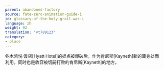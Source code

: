 ```yaml
---
parent: abandoned-factory
source: fate-zero-animation-guide-i
id: glossary-of-the-holy-grail-war-i
language: zh
weight: 92
translation: "vt789123"
category:
- place
---
```


冬木凯悦·饭店[Hyatt·Hotel]的据点被爆破后，作为肯尼斯[Kayneth]新的藏身处而利用。同时也是收容被切嗣打败的肯尼斯[Kayneth]的地方。
